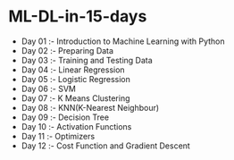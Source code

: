 # ML-DL-in-15-days
- Day 01 :- Introduction to Machine Learning with Python
- Day 02 :- Preparing Data
- Day 03 :- Training and Testing Data
- Day 04 :- Linear Regression
- Day 05 :- Logistic Regression
- Day 06 :- SVM
- Day 07 :- K Means Clustering
- Day 08 :- KNN(K-Nearest Neighbour)
- Day 09 :- Decision Tree
- Day 10 :- Activation Functions
- Day 11 :- Optimizers
- Day 12 :- Cost Function and Gradient Descent
